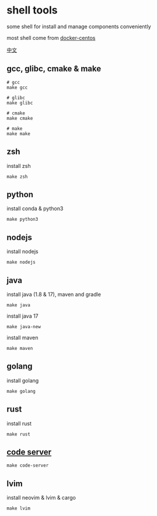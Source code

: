 # shell tools
some shell for install and manage components conveniently

most shell come from [docker-centos](https://github.com/smiecj/docker-centos)

[中文](https://github.com/smiecj/shell-tools/blob/main/README_zh.md)

## gcc, glibc, cmake & make

```
# gcc
make gcc

# glibc
make glibc

# cmake
make cmake

# make
make make
```

## zsh

install zsh

```
make zsh
```

## python

install conda & python3

```
make python3
```

## nodejs

install nodejs

```
make nodejs
```

## java

install java (1.8 & 17), maven and gradle

```
make java
```

install java 17

```
make java-new
```

install maven

```
make maven
```

## golang

install golang

```
make golang
```

## rust

install rust

```
make rust
```

## [code server](https://github.com/coder/code-server)

```
make code-server
```

## lvim

install neovim & lvim & cargo

```
make lvim
```